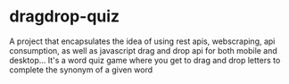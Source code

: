 # dragdrop-quiz
A project that encapsulates the idea of using rest apis, webscraping, api consumption, as well as javascript drag and drop api for both mobile and desktop... It's a word quiz game where you get to drag and drop letters to complete the synonym of a given word

